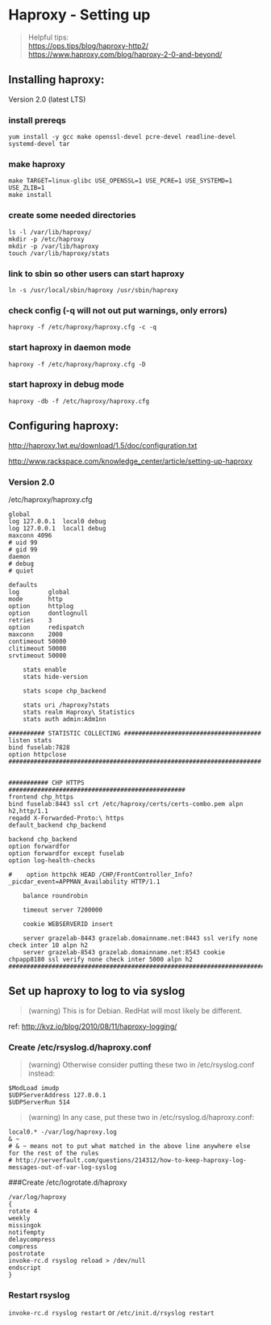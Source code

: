 # Haproxy - Setting up
>Helpful tips:  
https://ops.tips/blog/haproxy-http2/  
https://www.haproxy.com/blog/haproxy-2-0-and-beyond/

## Installing haproxy:
Version 2.0 (latest LTS)
### install prereqs
```
yum install -y gcc make openssl-devel pcre-devel readline-devel systemd-devel tar
```
### make haproxy
```
make TARGET=linux-glibc USE_OPENSSL=1 USE_PCRE=1 USE_SYSTEMD=1 USE_ZLIB=1
make install
```
### create some needed directories
```
ls -l /var/lib/haproxy/
mkdir -p /etc/haproxy
mkdir -p /var/lib/haproxy
touch /var/lib/haproxy/stats
```
### link to sbin so other users can start haproxy
```
ln -s /usr/local/sbin/haproxy /usr/sbin/haproxy
```
### check config (-q will not out put warnings, only errors)
```
haproxy -f /etc/haproxy/haproxy.cfg -c -q
```
### start haproxy in daemon mode
```
haproxy -f /etc/haproxy/haproxy.cfg -D
```
### start haproxy in debug mode
```
haproxy -db -f /etc/haproxy/haproxy.cfg
```

## Configuring haproxy:
http://haproxy.1wt.eu/download/1.5/doc/configuration.txt

http://www.rackspace.com/knowledge_center/article/setting-up-haproxy

### Version 2.0

/etc/haproxy/haproxy.cfg
```
global
log 127.0.0.1  local0 debug
log 127.0.0.1  local1 debug
maxconn 4096
# uid 99
# gid 99
daemon
# debug
# quiet

defaults
log        global
mode       http
option     httplog
option     dontlognull
retries    3
option     redispatch
maxconn    2000
contimeout 50000
clitimeout 50000
srvtimeout 50000

    stats enable
    stats hide-version
     
    stats scope chp_backend
 
    stats uri /haproxy?stats
    stats realm Haproxy\ Statistics
    stats auth admin:Adm1nn

########## STATISTIC COLLECTING ######################################
listen stats
bind fuselab:7828
option httpclose
######################################################################


########### CHP HTTPS #################################################
frontend chp_https
bind fuselab:8443 ssl crt /etc/haproxy/certs/certs-combo.pem alpn h2,http/1.1
reqadd X-Forwarded-Proto:\ https
default_backend chp_backend

backend chp_backend
option forwardfor
option forwardfor except fuselab
option log-health-checks

#    option httpchk HEAD /CHP/FrontController_Info?_picdar_event=APPMAN_Availability HTTP/1.1

    balance roundrobin
 
    timeout server 7200000
 
    cookie WEBSERVERID insert
 
    server grazelab-8443 grazelab.domainname.net:8443 ssl verify none check inter 10 alpn h2
    server grazelab-8543 grazelab.domainname.net:8543 cookie chpapp8180 ssl verify none check inter 5000 alpn h2
#######################################################################
```
## Set up haproxy to log to via syslog
>(warning) This is for Debian. RedHat will most likely be different.

ref: http://kvz.io/blog/2010/08/11/haproxy-logging/

### Create /etc/rsyslog.d/haproxy.conf

>(warning) Otherwise consider putting these two in /etc/rsyslog.conf instead:
```
$ModLoad imudp
$UDPServerAddress 127.0.0.1
$UDPServerRun 514
```

>(warning) In any case, put these two in /etc/rsyslog.d/haproxy.conf:
```
local0.* -/var/log/haproxy.log
& ~
# & ~ means not to put what matched in the above line anywhere else for the rest of the rules
# http://serverfault.com/questions/214312/how-to-keep-haproxy-log-messages-out-of-var-log-syslog
```
###Create /etc/logrotate.d/haproxy
```
/var/log/haproxy
{
rotate 4
weekly
missingok
notifempty
delaycompress
compress
postrotate
invoke-rc.d rsyslog reload > /dev/null
endscript
}
```

### Restart rsyslog
`invoke-rc.d rsyslog restart`
or
`/etc/init.d/rsyslog restart`
